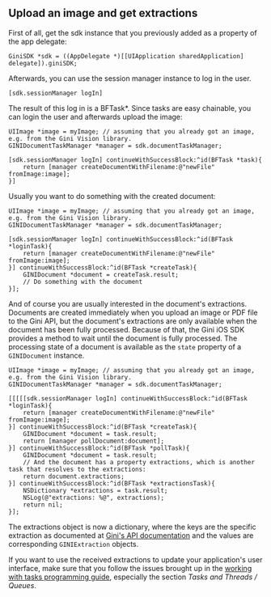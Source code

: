 Upload an image and get extractions
-----------------------------------

First of all, get the sdk instance that you previously added as a property of the app delegate: 

    GiniSDK *sdk = ((AppDelegate *)[[UIApplication sharedApplication] delegate]).giniSDK;
    
Afterwards, you can use the session manager instance to log in the user.

    [sdk.sessionManager logIn]

The result of this log in is a BFTask*. Since tasks are easy chainable, you can login the user and afterwards upload the
image:

    UIImage *image = myImage; // assuming that you already got an image, e.g. from the Gini Vision library.
    GINIDocumentTaskManager *manager = sdk.documentTaskManager;

    [sdk.sessionManager logIn] continueWithSuccessBlock:^id(BFTask *task){
        return [manager createDocumentWithFilename:@"newFile" fromImage:image];
    }]

Usually you want to do something with the created document:
 
    UIImage *image = myImage; // assuming that you already got an image, e.g. from the Gini Vision library.
    GINIDocumentTaskManager *manager = sdk.documentTaskManager;
    
    [sdk.sessionManager logIn] continueWithSuccessBlock:^id(BFTask *loginTask){
        return [manager createDocumentWithFilename:@"newFile" fromImage:image];
    }] continueWithSuccessBlock:^id(BFTask *createTask){
        GINIDocument *document = createTask.result;
        // Do something with the document
    }];

And of course you are usually interested in the document's extractions. Documents are created immediately when you
upload an image or PDF file to the Gini API, but the document's extractions are only available when the document has 
been fully processed. Because of that, the Gini iOS SDK provides a method to wait until the document is fully processed.
The processing state of a document is available as the `state` property of a `GINIDocument` instance.

    UIImage *image = myImage; // assuming that you already got an image, e.g. from the Gini Vision library.
    GINIDocumentTaskManager *manager = sdk.documentTaskManager;

    [[[[[sdk.sessionManager logIn] continueWithSuccessBlock:^id(BFTask *loginTask){
        return [manager createDocumentWithFilename:@"newFile" fromImage:image];
    }] continueWithSuccessBlock:^id(BFTask *createTask){
        GINIDocument *document = task.result;
        return [manager pollDocument:document];
    }] continueWithSuccessBlock:^id(BFTask *pollTask){
        GINIDocument *document = task.result;
        // And the document has a property extractions, which is another task that resolves to the extractions:
        return document.extractions;
    }] continueWithSuccessBlock:^id(BFTask *extractionsTask){
        NSDictionary *extractions = task.result;
        NSLog(@"extractions: %@", extractions);
        return nil;
    }];
    
The extractions object is now a dictionary, where the keys are the specific extraction as documented at 
[Gini's API documentation](http://developer.gini.net/gini-api/html/document_extractions.html#available-specific-extractions) and the values are
corresponding `GINIExtraction` objects.

If you want to use the received extractions to update your application's user interface, make sure that you follow the
issues brought up in the [working with tasks programming guide](Working%20with%20tasks.html), especially the section
*Tasks and Threads / Queues*.
